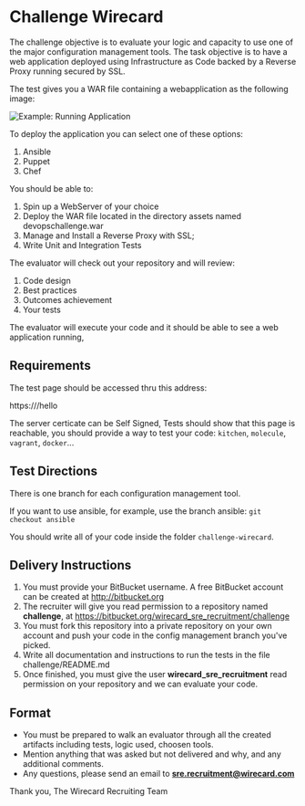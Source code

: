 # Challenge Wirecard

The challenge objective is to evaluate your logic and capacity to use one of the major configuration management tools.
The task objective is to have a web application deployed using Infrastructure as Code backed by a Reverse Proxy running secured by SSL.

The test gives you a WAR file containing a webapplication as the following image:

![Example: Running Application](https://bitbucket.org/wirecard_sre_recruitment/challenge/raw/master/PageScreenshot.png)

To deploy the application you can select one of these options:

1. Ansible
2. Puppet
3. Chef

You should be able to:

1. Spin up a WebServer of your choice
2. Deploy the WAR file located in the directory assets named devopschallenge.war
3. Manage and Install a Reverse Proxy with SSL;
4. Write Unit and Integration Tests
 
The evaluator will check out your repository and will review:

1. Code design
2. Best practices
3. Outcomes achievement
4. Your tests

The evaluator will execute your code and it should be able to see a web application running,

Requirements
------------
The test page should be accessed thru this address:

https://<host>/hello

The server certicate can be Self Signed,
Tests should show that this page is reachable, you should provide a way to test your code: `kitchen`, `molecule`, `vagrant`, `docker`...

Test Directions
----------------
There is one branch for each configuration management tool.

If you want to use ansible, for example, use the branch ansible: `git checkout ansible`

You should write all of your code inside the folder `challenge-wirecard`.

## Delivery Instructions
1. You must provide your BitBucket username. A free BitBucket account can be created at http://bitbucket.org
2. The recruiter will give you read permission to a repository named **challenge**, at https://bitbucket.org/wirecard_sre_recruitment/challenge
3. You must fork this repository into a private repository on your own account and push your code in the config management
branch you've picked.
4. Write all documentation and instructions to run the tests in the file challenge/README.md
5. Once finished, you must give the user **wirecard_sre_recruitment** read permission on your repository and we can evaluate your code. 


## Format
* You must be prepared to walk an evaluator through all the created artifacts including tests, logic used, choosen tools.
* Mention anything that was asked but not delivered and why, and any additional comments.
* Any questions, please send an email to **sre.recruitment@wirecard.com**

Thank you,
The Wirecard Recruiting Team
